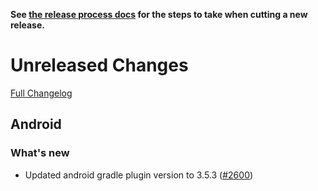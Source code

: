 **See [the release process docs](docs/howtos/cut-a-new-release.md) for the steps to take when cutting a new release.**

# Unreleased Changes

[Full Changelog](https://github.com/mozilla/application-services/compare/v0.51.0...master)

## Android

### What's new

- Updated android gradle plugin version to 3.5.3 ([#2600](https://github.com/mozilla/application-services/pull/2600))
